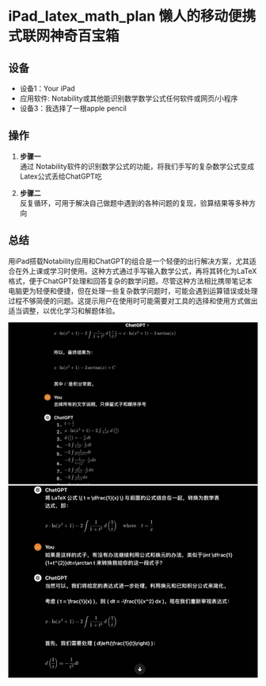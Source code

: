 
# iPad_latex_math_plan 懒人的移动便携式联网神奇百宝箱

## 设备

- 设备1：Your iPad
- 应用软件: Notability或其他能识别数学数学公式任何软件或网页/小程序
- 设备3：我选择了一根apple pencil

## 操作

1. **步骤一**  
   通过 Notability软件的识别数学公式的功能，将我们手写的复杂数学公式变成Latex公式丢给ChatGPT吃

2. **步骤二**  
   反复循环，可用于解决自己做题中遇到的各种问题的复现，验算结果等多种方向


## 总结
用iPad搭载Notability应用和ChatGPT的组合是一个轻便的出行解决方案，尤其适合在外上课或学习时使用。这种方式通过手写输入数学公式，再将其转化为LaTeX格式，便于ChatGPT处理和回答复杂的数学问题。尽管这种方法相比携带笔记本电脑更为轻便和便捷，但在处理一些复杂数学问题时，可能会遇到运算错误或处理过程不够简便的问题。这提示用户在使用时可能需要对工具的选择和使用方式做出适当调整，以优化学习和解题体验。

![随便配的图(1)](1.png)
![随便配的图(2)](2.png)


